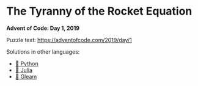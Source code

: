 # The Tyranny of the Rocket Equation

**Advent of Code: Day 1, 2019**

Puzzle text: <https://adventofcode.com/2019/day/1>

Solutions in other languages:

- [🐍 Python](../../../../python/2019/01_the_tyranny_of_the_rocket_equation/README.md)
- [🍡 Julia](../../../../julia/2019/01_the_tyranny_of_the_rocket_equation/README.md)
- [🌠 Gleam](../../../../gleam/aoc/src/aoc_2019/README_day_1.md)

